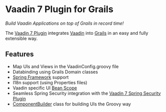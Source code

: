 # Vaadin 7 Plugin for Grails

_Build Vaadin Applications on top of Grails in record time!_

The [Vaadin 7 Plugin](https://github.com/vaadin-for-grails/vaadin7-plugin) integrates [Vaadin](https://vaadin.com) into [Grails](https://grails.org) in an easy and fully extensible way.

## Features

* Map UIs and Views in the VaadinConfig.groovy file
* Databinding using Grails Domain classes
* [Spring Framework](http://projects.spring.io/spring-framework/) support
* I18n support (using Properties files)
* Vaadin specific UI [Bean Scope](http://docs.spring.io/spring/docs/current/spring-framework-reference/htmlsingle/#beans-factory-scopes)
* Seamless Spring Security integration with the [Vaadin 7 Spring Security Plugin](https://github.com/vaadin-for-grails/vaadin7-spring-security-plugin)
* [ComponentBuilder](https://github.com/vaadin-for-grails/vaadin7-plugin/blob/master/plugin/src/groovy/org/vaadin/grails/ui/builders/ComponentBuilder.groovy) class for building UIs the Groovy way

